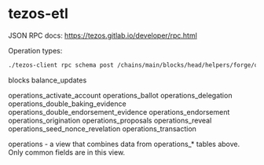 # tezos-etl

JSON RPC docs: https://tezos.gitlab.io/developer/rpc.html

Operation types:

```bash
./tezos-client rpc schema post /chains/main/blocks/head/helpers/forge/operations | jq '.input.definitions."operation.alpha.contents".oneOf | .[] | .properties.kind.enum | .[0]'
```

blocks
balance_updates

operations_activate_account
operations_ballot
operations_delegation
operations_double_baking_evidence
operations_double_endorsement_evidence
operations_endorsement
operations_origination
operations_proposals
operations_reveal
operations_seed_nonce_revelation
operations_transaction

operations - a view that combines data from operations_* tables above. Only common fields are in this view.